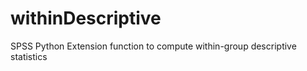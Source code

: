 withinDescriptive
=================

SPSS Python Extension function to compute within-group descriptive statistics
